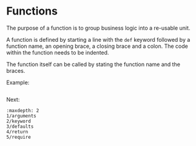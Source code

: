# Functions

The purpose of a function is to group business logic into a re-usable unit.

A function is defined by starting a line with the `def` keyword followed by a
function name, an opening brace, a closing brace and a colon. The code within
the function needs to be indented.

The function itself can be called by stating the function name and the braces.

Example:

```{literalinclude} hello_world.py
```

Next:

```{toctree}
:maxdepth: 2
1/arguments
2/keyword
3/defaults
4/return
5/require
```



